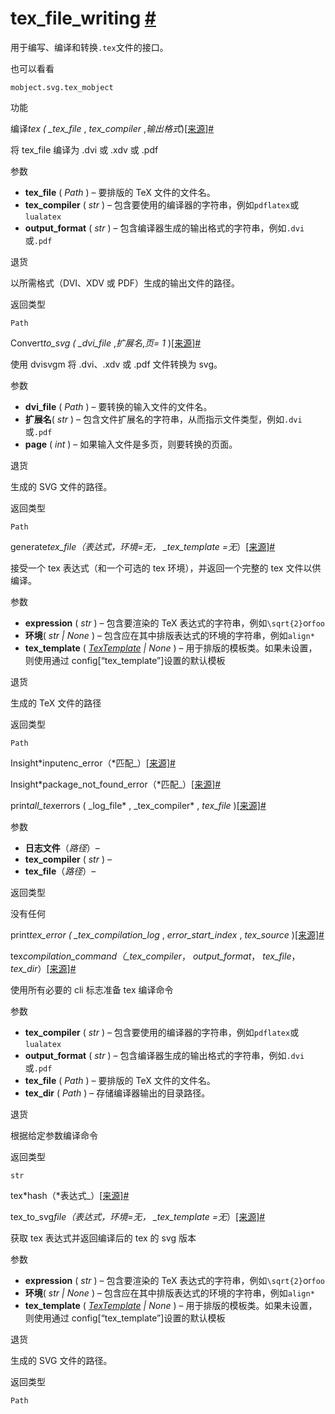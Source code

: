 # tex_file_writing [#](#module-manim.utils.tex_file_writing "此标题的固定链接")

用于编写、编译和转换`.tex`文件的接口。

也可以看看

`mobject.svg.tex_mobject`

功能

编译*tex ( \_tex_file* , _tex_compiler_ ,_输出格式_)[\[来源\]](../_modules/manim/utils/tex_file_writing.html#compile_tex)[#](#manim.utils.tex_file_writing.compile_tex "此定义的固定链接")

将 tex_file 编译为 .dvi 或 .xdv 或 .pdf

参数

- **tex_file** ( _Path_ ) – 要排版的 TeX 文件的文件名。
- **tex_compiler** ( _str_ ) – 包含要使用的编译器的字符串，例如`pdflatex`或`lualatex`
- **output_format** ( _str_ ) – 包含编译器生成的输出格式的字符串，例如`.dvi`或`.pdf`

退货

以所需格式（DVI、XDV 或 PDF）生成的输出文件的路径。

返回类型

`Path`

Convert*to_svg ( \_dvi_file* ,_扩展名_,_页= 1_ )[\[来源\]](../_modules/manim/utils/tex_file_writing.html#convert_to_svg)[#](#manim.utils.tex_file_writing.convert_to_svg "此定义的固定链接")

使用 dvisvgm 将 .dvi、.xdv 或 .pdf 文件转换为 svg。

参数

- **dvi_file** ( _Path_ ) – 要转换的输入文件的文件名。
- **扩展名**( _str_ ) – 包含文件扩展名的字符串，从而指示文件类型，例如`.dvi`或`.pdf`
- **page** ( _int_ ) – 如果输入文件是多页，则要转换的页面。

退货

生成的 SVG 文件的路径。

返回类型

`Path`

generate*tex_file（*表达式*，*环境=无*， \_tex_template =无*）[\[来源\]](../_modules/manim/utils/tex_file_writing.html#generate_tex_file)[#](#manim.utils.tex_file_writing.generate_tex_file "此定义的固定链接")

接受一个 tex 表达式（和一个可选的 tex 环境），并返回一个完整的 tex 文件以供编译。

参数

- **expression** ( _str_ ) – 包含要渲染的 TeX 表达式的字符串，例如`\sqrt{2}`or`foo`
- **环境**( _str_ _|_ _None_ ) – 包含应在其中排版表达式的环境的字符串，例如`align*`
- **tex_template** ( [_TexTemplate_](manim.utils.tex.TexTemplate.html#manim.utils.tex.TexTemplate "manim.utils.tex.TexTemplate") _|_ _None_ ) – 用于排版的模板类。如果未设置，则使用通过 config\[“tex_template”\]设置的默认模板

退货

生成的 TeX 文件的路径

返回类型

`Path`

Insight*inputenc_error（*匹配\_）[\[来源\]](../_modules/manim/utils/tex_file_writing.html#insight_inputenc_error)[#](#manim.utils.tex_file_writing.insight_inputenc_error "此定义的固定链接")

Insight*package_not_found_error（*匹配\_）[\[来源\]](../_modules/manim/utils/tex_file_writing.html#insight_package_not_found_error)[#](#manim.utils.tex_file_writing.insight_package_not_found_error "此定义的固定链接")

print*all_tex*errors ( \_log_file* , \_tex_compiler* , _tex_file_ )[\[来源\]](../_modules/manim/utils/tex_file_writing.html#print_all_tex_errors)[#](#manim.utils.tex_file_writing.print_all_tex_errors "此定义的固定链接")

参数

- **日志文件**（_路径_）–
- **tex_compiler** ( _str_ ) –
- **tex_file**（_路径_）–

返回类型

没有任何

print*tex_error ( \_tex_compilation_log* , _error_start_index_ , _tex_source_ )[\[来源\]](../_modules/manim/utils/tex_file_writing.html#print_tex_error)[#](#manim.utils.tex_file_writing.print_tex_error "此定义的固定链接")

tex*compilation_command（\_tex_compiler*， _output_format_， _tex_file_， _tex_dir_）[\[来源\]](../_modules/manim/utils/tex_file_writing.html#tex_compilation_command)[#](#manim.utils.tex_file_writing.tex_compilation_command "此定义的固定链接")

使用所有必要的 cli 标志准备 tex 编译命令

参数

- **tex_compiler** ( _str_ ) – 包含要使用的编译器的字符串，例如`pdflatex`或`lualatex`
- **output_format** ( _str_ ) – 包含编译器生成的输出格式的字符串，例如`.dvi`或`.pdf`
- **tex_file** ( _Path_ ) – 要排版的 TeX 文件的文件名。
- **tex_dir** ( _Path_ ) – 存储编译器输出的目录路径。

退货

根据给定参数编译命令

返回类型

`str`

tex*hash（*表达式\_）[\[来源\]](../_modules/manim/utils/tex_file_writing.html#tex_hash)[#](#manim.utils.tex_file_writing.tex_hash "此定义的固定链接")

tex_to_svg*file（*表达式*，*环境=无*， \_tex_template =无*）[\[来源\]](../_modules/manim/utils/tex_file_writing.html#tex_to_svg_file)[#](#manim.utils.tex_file_writing.tex_to_svg_file "此定义的固定链接")

获取 tex 表达式并返回编译后的 tex 的 svg 版本

参数

- **expression** ( _str_ ) – 包含要渲染的 TeX 表达式的字符串，例如`\sqrt{2}`or`foo`
- **环境**( _str_ _|_ _None_ ) – 包含应在其中排版表达式的环境的字符串，例如`align*`
- **tex_template** ( [_TexTemplate_](manim.utils.tex.TexTemplate.html#manim.utils.tex.TexTemplate "manim.utils.tex.TexTemplate") _|_ _None_ ) – 用于排版的模板类。如果未设置，则使用通过 config\[“tex_template”\]设置的默认模板

退货

生成的 SVG 文件的路径。

返回类型

`Path`
